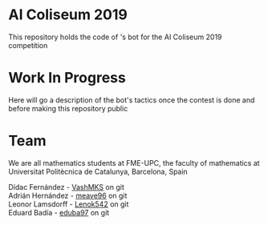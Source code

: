 # AI Coliseum 2019

This repository holds the code of <team name>'s bot for the AI Coliseum 2019 competition

# Work In Progress
Here will go a description of the bot's tactics once the contest is done and before making this repository public

# Team
We are all mathematics students at FME-UPC, the faculty of mathematics at Universitat Politècnica de Catalunya, Barcelona, Spain

Dídac Fernández - [VashMKS](https://github.com/VashMKS) on git  
Adrián Hernández - [meave96](https://github.com/meave96) on git  
Leonor Lamsdorff - [Lenok542](https://github.com/Lenok542) on git  
Eduard Badía - [eduba97](https://github.com/Huguet57) on git
